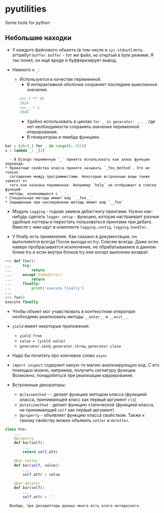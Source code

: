 # pyutilities
Some tools for python

## Небольшие находки
  - У каждого файлового объекта (в том числе и `sys.stdout`) есть аттрибут `buffer`.
    `buffer` - тот же файл, но откртый в byte режиме. Я так понял, он ещё вроде
    и буфферизирует вывод.

  - Немного о `_`:
    * Используется в качестве переменной.
      - В интерактивной оболочке сохраняет последнее выисленное значение.
      ```python
      >>> 2 ** 10
      1024
      >>> _ * 2
      2048
      ```
      - Удобно использовать в циклах `for _ in generator: ... `, где нет
        необходимости сохранять значение переменной итерирования.
      - В генераторах и лямбда функциях.
```python
bar = [chr(_) for _ in range(0, 255)]
s = lambda _: _[3]
```
      - В Django переменную `_` принято использовать как алиас функции перевода.
    * Приватные свойства класса принято называть `_foo_method`. Это не только
      соглашение между программистами. Некоторые встроенные вещи также зависят от
      того как названа переменная. Например `help` не отображает в списке функций
      методы, начинающиеся с `_`.
    * Специальные методы имеют вид `__foo__`
    * Защищённые при наследовании методы имеют вид `__foo`

  - Модуль `logging` - годная замена дебаггингу принтами. Нужно как-нибудь сделать
    `logger_setup` - функцию, которая настраивает разные удобные логгеры и
    перестать пользоваться принтами при дебаге. Вместе с ним идут в комплекте
    `logging.config`, `logging.handler`.

  - У finally есть применение. Как сказано в документации, он выполняется всегда
    После выхода из try. Совсем всегда. Даже если наверх пробрасывается
    исключение, не обрабатываемое в данном блоке try и если внутри блоков try или
    except выполнен возврат.
```python
>>> def foo():
...     try:
...         return
...     except IndexError:
...         return
...     finally:
...         print('execute finally')
...
>>> foo()
execute finally
```

  - Чтобы объект мог учавствовать в контекстном операторе необходимо реализовать
    методы `__enter__` и `__exit__`.

  - `yield` имеет некоторые приложения:
    * `yield from`
    * `value = (yield value)`
    * `generator.send`, `generator.throw`, `generator.close`

  - Надо бы почитать про ключевое слово `async`

  - `import inspect` содержит какую-то магию анализирующую код. С его помощью
    можно, например, получить сигнатуру функции. Возможно, понадобиться при
    реализации каррирования.

  - Встроенные декораторы:
    * `@classmethod` - - делает функцию методом класса (функцией класса,
      принимающей класс как первый аргумент `cls`)
    * `@staticmethod` - делает функцию статической (функцией класса, не
      принимающей `self` как первый аргумент)
    * `@property` - объявляет функцию класса свойством. Также к такому
      свойству можно объявить `setter` и `deletter`.
```python
class Foo:
    ...
    @property
    def bar(self):
        ...
        return self.attr

    @bar.setter
    def bar(self, value):
        ...
        self.attr = value

    @bar.deleter
    def bar(self):
        ...
        self.attr = ''
```
      Вообще, про дескрипторы данных много есть всего интересного.
